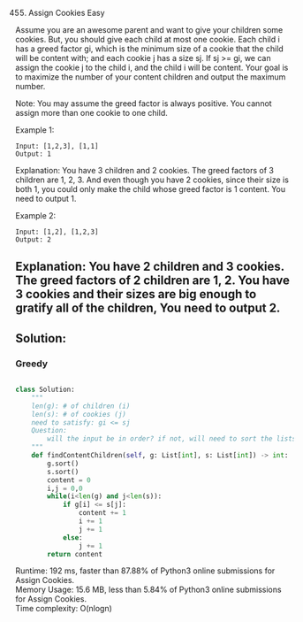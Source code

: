 455. Assign Cookies
Easy

Assume you are an awesome parent and want to give your children some cookies. But, you should give each child at most one cookie. Each child i has a greed factor gi, which is the minimum size of a cookie that the child will be content with; and each cookie j has a size sj. If sj >= gi, we can assign the cookie j to the child i, and the child i will be content. Your goal is to maximize the number of your content children and output the maximum number.

Note:
You may assume the greed factor is always positive.
You cannot assign more than one cookie to one child.

Example 1:
```
Input: [1,2,3], [1,1] 
Output: 1
```
Explanation: You have 3 children and 2 cookies. The greed factors of 3 children are 1, 2, 3. 
And even though you have 2 cookies, since their size is both 1, you could only make the child whose greed factor is 1 content.
You need to output 1.

Example 2:
```
Input: [1,2], [1,2,3] 
Output: 2
```
Explanation: You have 2 children and 3 cookies. The greed factors of 2 children are 1, 2. 
You have 3 cookies and their sizes are big enough to gratify all of the children, 
You need to output 2.
---
## Solution:
### Greedy

```python

class Solution:
    """
    len(g): # of children (i)
    len(s): # of cookies (j)
    need to satisfy: gi <= sj
    Question:
        will the input be in order? if not, will need to sort the lists first.
    """
    def findContentChildren(self, g: List[int], s: List[int]) -> int:
        g.sort()
        s.sort()
        content = 0
        i,j = 0,0
        while(i<len(g) and j<len(s)):
            if g[i] <= s[j]:
                content += 1
                i += 1
                j += 1
            else:
                j += 1 
        return content
   ```
     
Runtime: 192 ms, faster than 87.88% of Python3 online submissions for Assign Cookies.  
Memory Usage: 15.6 MB, less than 5.84% of Python3 online submissions for Assign Cookies.  
Time complexity: O(nlogn)

